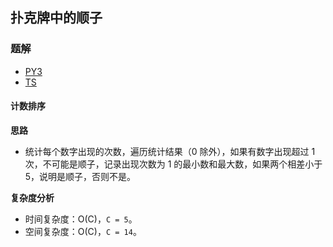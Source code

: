 ## 扑克牌中的顺子

### 题解
+ [PY3](../../py3/lcof/61.py)
+ [TS](../../ts/lcof/61.ts)

#### 计数排序
**思路**
+ 统计每个数字出现的次数，遍历统计结果（0 除外），如果有数字出现超过 1 次，不可能是顺子，记录出现次数为 1 的最小数和最大数，如果两个相差小于 5，说明是顺子，否则不是。

**复杂度分析**
+ 时间复杂度：O(C)，`C = 5`。
+ 空间复杂度：O(C)，`C = 14`。